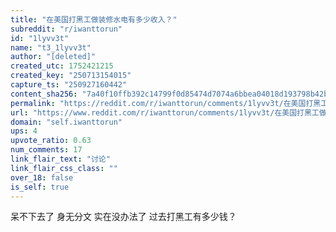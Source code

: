 ```yaml
---
title: "在美国打黑工做装修水电有多少收入？"
subreddit: "r/iwanttorun"
id: "1lyvv3t"
name: "t3_1lyvv3t"
author: "[deleted]"
created_utc: 1752421215
created_key: "250713154015"
capture_ts: "250927160442"
content_sha256: "7a40f10ffb392c14799f0d85474d7074a6bbea04018d193798b42b19b1bdf1e3"
permalink: "https://reddit.com/r/iwanttorun/comments/1lyvv3t/在美国打黑工做装修水电有多少收入/"
url: "https://www.reddit.com/r/iwanttorun/comments/1lyvv3t/在美国打黑工做装修水电有多少收入/"
domain: "self.iwanttorun"
ups: 4
upvote_ratio: 0.63
num_comments: 17
link_flair_text: "讨论"
link_flair_css_class: ""
over_18: false
is_self: true
---
```


呆不下去了 身无分文 实在没办法了 过去打黑工有多少钱？
